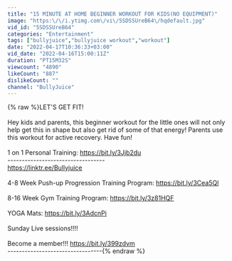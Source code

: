 ```yaml
---
title: "15 MINUTE AT HOME BEGINNER WORKOUT FOR KIDS(NO EQUIPMENT)"
image: "https:\/\/i.ytimg.com\/vi\/5SDSSUreB64\/hqdefault.jpg"
vid_id: "5SDSSUreB64"
categories: "Entertainment"
tags: ["bullyjuice","bullyjuice workout","workout"]
date: "2022-04-17T10:36:33+03:00"
vid_date: "2022-04-16T15:00:11Z"
duration: "PT15M32S"
viewcount: "4890"
likeCount: "887"
dislikeCount: ""
channel: "BullyJuice"
---
```

{% raw %}LET'S GET FIT! <br /><br />Hey kids and parents, this beginner workout for the little ones will not only help get this in shape but also get rid of some of that energy! Parents use this workout for active recovery. Have fun!<br /><br />1 on 1 Personal Training: <a rel="nofollow" target="blank" href="https://bit.ly/3Jjb2du">https://bit.ly/3Jjb2du</a><br />---------------------------------- <br /><a rel="nofollow" target="blank" href="https://linktr.ee/Bullyjuice">https://linktr.ee/Bullyjuice</a><br /><br />4-8 Week Push-up Progression Training Program: <a rel="nofollow" target="blank" href="https://bit.ly/3Cea5Ql">https://bit.ly/3Cea5Ql</a><br /><br />8-16 Week Gym Training Program: <a rel="nofollow" target="blank" href="https://bit.ly/3z81HQF">https://bit.ly/3z81HQF</a><br /><br />YOGA Mats: <a rel="nofollow" target="blank" href="https://bit.ly/3AdcnPi">https://bit.ly/3AdcnPi</a><br /><br />Sunday Live sessions!!!! <br /><br />Become a member!!! <a rel="nofollow" target="blank" href="https://bit.ly/399zdvm">https://bit.ly/399zdvm</a><br /> ---------------------------------{% endraw %}
